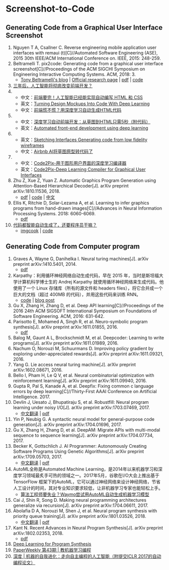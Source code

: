 # Screenshot-to-Code

## Generating Code from a Graphical User Interface Screenshot

1. Nguyen T A, Csallner C. Reverse engineering mobile application user interfaces with remaui (t)[C]//Automated Software Engineering (ASE), 2015 30th IEEE/ACM International Conference on. IEEE, 2015: 248-259.
1. Beltramelli T. pix2code: Generating code from a graphical user interface screenshot[C]//Proceedings of the ACM SIGCHI Symposium on Engineering Interactive Computing Systems. ACM, 2018: 3.
	- [Tony Beltramelli's blog](http://www.tonybeltramelli.com/) | [Official research page](https://uizard.io/research/) | [pdf](https://arxiv.org/abs/1705.07962) | [code](https://github.com/tonybeltramelli/pix2code)
1. [三年后，人工智能将彻底改变前端开发？](https://mp.weixin.qq.com/s?__biz=MjM5MjAwODM4MA==&mid=2650693207&idx=1&sn=4aafb589fc3cc824d6fb6a876b074f0f&scene=21#wechat_redirect)
1. 
	- 中文：[前端要完！人工智能已经能实现自动编写 HTML 和 CSS](https://mp.weixin.qq.com/s/7utZtdK9yc-Krwcofe0csw)
	- 英文：[Turning Design Mockups Into Code With Deep Learning](https://blog.floydhub.com/turning-design-mockups-into-code-with-deep-learning/)
	- 中文：[前端慌不慌？用深度学习自动生成HTML代码](https://mp.weixin.qq.com/s?__biz=MzA3MzI4MjgzMw==&mid=2650736115&idx=1&sn=f09f01e162a82f8778c6fb5fdb127872&chksm=871ac18db06d489bf2936ba7b1ba795bb5d9e97ed5807e12f0a6c8e294f1fd42cff132eb876a&scene=21#wechat_redirect)
1. 
	- 中文：[深度学习自动前端开发：从草图到HTML只需5秒（附代码）](https://zhuanlan.zhihu.com/p/35177965)
	- 英文：[Automated front-end development using deep learning](https://blog.insightdatascience.com/automated-front-end-development-using-deep-learning-3169dd086e82)
1. 
	- 英文：[Sketching Interfaces Generating code from low fidelity wireframes](https://airbnb.design/sketching-interfaces/)
	- 中文：[Airbnb AI将草图原型转代码了](https://zhuanlan.zhihu.com/p/31790771)
1. 
	- 中文：[Code2Pix-用于图形用户界面的深度学习编译器](https://zhuanlan.zhihu.com/p/48039719)
	- 英文：[Code2Pix-Deep Learning Compiler for Graphical User Interfaces](https://towardsdatascience.com/code2pix-deep-learning-compiler-for-graphical-user-interfaces-1256c346950b)
1. Zhu Z, Xue Z, Yuan Z. Automatic Graphics Program Generation using Attention-Based Hierarchical Decoder[J]. arXiv preprint arXiv:1810.11536, 2018.
	- [pdf](https://arxiv.org/abs/1810.11536) | [code](https://github.com/ZhihaoZhu/Auto-GUI-Code-Generation) | [中文](https://mp.weixin.qq.com/s/OgsX0FnEuDQaK_5BFoc12A)
1. Ellis K, Ritchie D, Solar-Lezama A, et al. Learning to infer graphics programs from hand-drawn images[C]//Advances in Neural Information Processing Systems. 2018: 6060-6069.
	- [pdf](https://arxiv.org/abs/1707.09627)
1. [代码都智能自动生成了，还要程序员干嘛？](https://mp.weixin.qq.com/s/_sK631PozCQhPpV6lX-90w)
	- [imgcook](https://imgcook.taobao.org/) | [code](https://github.com/taobaofed/imgcook)

## Generating Code from Computer program

1. Graves A, Wayne G, Danihelka I. Neural turing machines[J]. arXiv preprint arXiv:1410.5401, 2014.
	- [pdf](https://arxiv.org/abs/1410.5401)
1. Karpathy：利用循环神经网络自动生成代码，早在 2015 年，当时是斯坦福大学计算机科学博士生的 Andrej Karpathy 就使用循环神经网络来生成代码。他使用了一个 Linux 存储库（所有的源文件和 headers files），将它合并成一个巨大的文档（超过 400MB 的代码），并用这些代码来训练 RNN。
	- [code](https://github.com/karpathy/char-rnn) | [blog post](http://karpathy.github.io/2015/05/21/rnn-effectiveness/)
1. Gu X, Zhang H, Zhang D, et al. Deep API learning[C]//Proceedings of the 2016 24th ACM SIGSOFT International Symposium on Foundations of Software Engineering. ACM, 2016: 631-642.
1. Parisotto E, Mohamed A, Singh R, et al. Neuro-symbolic program synthesis[J]. arXiv preprint arXiv:1611.01855, 2016.
	- [pdf](https://arxiv.org/abs/1611.01855)
1. Balog M, Gaunt A L, Brockschmidt M, et al. Deepcoder: Learning to write programs[J]. arXiv preprint arXiv:1611.01989, 2016.
1. Nachum O, Norouzi M, Schuurmans D. Improving policy gradient by exploring under-appreciated rewards[J]. arXiv preprint arXiv:1611.09321, 2016.
1. Yang G. Lie access neural turing machine[J]. arXiv preprint arXiv:1602.08671, 2016.
1. Bello I, Pham H, Le Q V, et al. Neural combinatorial optimization with reinforcement learning[J]. arXiv preprint arXiv:1611.09940, 2016.
1. Gupta R, Pal S, Kanade A, et al. Deepfix: Fixing common c language errors by deep learning[C]//Thirty-First AAAI Conference on Artificial Intelligence. 2017. 
1. Devlin J, Uesato J, Bhupatiraju S, et al. Robustfill: Neural program learning under noisy I/O[J]. arXiv preprint arXiv:1703.07469, 2017.
	- [中文翻译](https://mp.weixin.qq.com/s/MbzR8u79-dbQphPGuXS5DA) | [pdf](https://arxiv.org/abs/1703.07469)
1. Yin P, Neubig G. A syntactic neural model for general-purpose code generation[J]. arXiv preprint arXiv:1704.01696, 2017.
1. Gu X, Zhang H, Zhang D, et al. DeepAM: Migrate APIs with multi-modal sequence to sequence learning[J]. arXiv preprint arXiv:1704.07734, 2017.
1. Becker K, Gottschlich J. AI Programmer: Autonomously Creating Software Programs Using Genetic Algorithms[J]. arXiv preprint arXiv:1709.05703, 2017.
	- [中文翻译](https://mp.weixin.qq.com/s/fCrJ4aJmwe57tt9_VmEZhA) | [pdf](https://arxiv.org/abs/1709.05703)
1. AutoML全称是Automated Machine Learning，是2014年以来机器学习和深度学习领域最炙手可热的领域之一。2017年5月，谷歌在I/O大会上推出基于TensorFlow 框架下的AutoML，它可以通过神经网络来设计神经网络，节省人工设计的时间，其对专业知识要求较低，让非机器学习专家也能轻松上手。
	- [算法工程师要失业？Waymo尝试用AutoML自动生成机器学习模型](https://mp.weixin.qq.com/s/tPxcVGsXL1yQO97BEiCefA)
1. Cai J, Shin R, Song D. Making neural programming architectures generalize via recursion[J]. arXiv preprint arXiv:1704.06611, 2017.
1. Abolafia D A, Norouzi M, Shen J, et al. Neural program synthesis with priority queue training[J]. arXiv preprint arXiv:1801.03526, 2018.
	- [中文翻译](https://mp.weixin.qq.com/s/MkXBtGq4xt5YOh1-uhMBbg) | [pdf](https://arxiv.org/abs/1801.03526)
1. Kant N. Recent Advances in Neural Program Synthesis[J]. arXiv preprint arXiv:1802.02353, 2018.
	- [pdf](https://arxiv.org/abs/1802.02353) 
1. [Deep Learning for Program Synthesis](https://www.microsoft.com/en-us/research/blog/deep-learning-program-synthesis/)
1. [PaperWeekly 第43期 | 教机器学习编程](https://mp.weixin.qq.com/s/HD370E4cCYvy_pdEKAvLIA)
1. [深度 | 机器的自我进化：走向自主编程的人工智能（附提交ICLR 2017的自动编程论文）](https://mp.weixin.qq.com/s/lm2GEBt09wU_Q6vN_nnxqw)